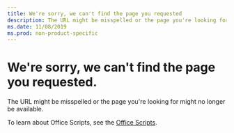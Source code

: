 ```yaml
---
title: We're sorry, we can't find the page you requested
description: The URL might be misspelled or the page you're looking for might no longer be available.
ms.date: 11/08/2019
ms.prod: non-product-specific
---
```


# We're sorry, we can't find the page you requested.

The URL might be misspelled or the page you're looking for might no longer be available.  

To learn about Office Scripts, see the [Office Scripts](index.md).
